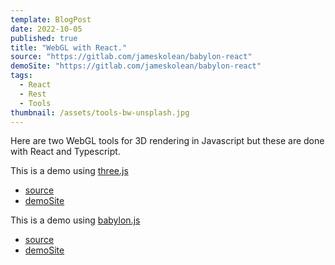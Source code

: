 ```yaml
---
template: BlogPost
date: 2022-10-05
published: true
title: "WebGL with React."
source: "https://gitlab.com/jameskolean/babylon-react"
demoSite: "https://gitlab.com/jameskolean/babylon-react"
tags:
  - React
  - Rest
  - Tools
thumbnail: /assets/tools-bw-unsplash.jpg
---
```


Here are two WebGL tools for 3D rendering in Javascript but these are done with React and Typescript.

This is a demo using [three.js](https://threejs.org/)

- [source](https://gitlab.com/jameskolean/three-react)
- [demoSite](https://jameskolean.gitlab.io/three-react/)

This is a demo using [babylon.js](https://www.babylonjs.com/)

- [source](https://gitlab.com/jameskolean/babylon-react)
- [demoSite](https://jameskolean.gitlab.io/babylon-react/)
